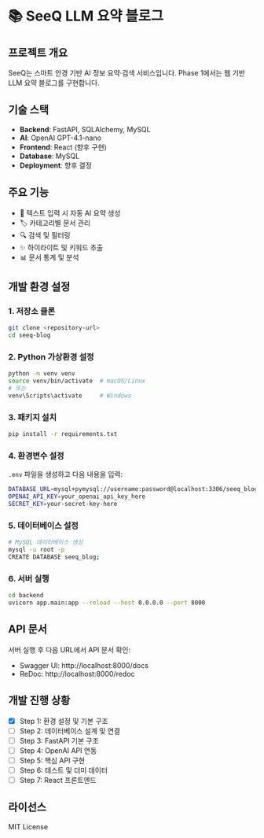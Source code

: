 # 📚 SeeQ LLM 요약 블로그

## 프로젝트 개요
SeeQ는 스마트 안경 기반 AI 정보 요약·검색 서비스입니다. 
Phase 1에서는 웹 기반 LLM 요약 블로그를 구현합니다.

## 기술 스택
- **Backend**: FastAPI, SQLAlchemy, MySQL
- **AI**: OpenAI GPT-4.1-nano
- **Frontend**: React (향후 구현)
- **Database**: MySQL
- **Deployment**: 향후 결정

## 주요 기능
- 📝 텍스트 입력 시 자동 AI 요약 생성
- 🏷️ 카테고리별 문서 관리
- 🔍 검색 및 필터링
- ✨ 하이라이트 및 키워드 추출
- 📊 문서 통계 및 분석

## 개발 환경 설정

### 1. 저장소 클론
```bash
git clone <repository-url>
cd seeq-blog
```

### 2. Python 가상환경 설정
```bash
python -m venv venv
source venv/bin/activate  # macOS/Linux
# 또는
venv\Scripts\activate     # Windows
```

### 3. 패키지 설치
```bash
pip install -r requirements.txt
```

### 4. 환경변수 설정
`.env` 파일을 생성하고 다음 내용을 입력:
```bash
DATABASE_URL=mysql+pymysql://username:password@localhost:3306/seeq_blog
OPENAI_API_KEY=your_openai_api_key_here
SECRET_KEY=your-secret-key-here
```

### 5. 데이터베이스 설정
```bash
# MySQL 데이터베이스 생성
mysql -u root -p
CREATE DATABASE seeq_blog;
```

### 6. 서버 실행
```bash
cd backend
uvicorn app.main:app --reload --host 0.0.0.0 --port 8000
```

## API 문서
서버 실행 후 다음 URL에서 API 문서 확인:
- Swagger UI: http://localhost:8000/docs
- ReDoc: http://localhost:8000/redoc

## 개발 진행 상황
- [x] Step 1: 환경 설정 및 기본 구조
- [ ] Step 2: 데이터베이스 설계 및 연결
- [ ] Step 3: FastAPI 기본 구조
- [ ] Step 4: OpenAI API 연동
- [ ] Step 5: 핵심 API 구현
- [ ] Step 6: 테스트 및 더미 데이터
- [ ] Step 7: React 프론트엔드

## 라이선스
MIT License